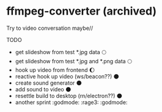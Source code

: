 # ffmpeg-converter (archived)
Try to video conversation maybe//

TODO
<ul>
  <li>get slideshow from test *.jpg data 🌕</li>
  <li>get slideshow from test *.jpg and *.png data 🌕</li>
  <li>hook up video from frontend 🌔</li>
  <li>reactive hook up video (ws/beacon??) 🌑</li>
  <li>create sound generator 🌑</li>
  <li>add sound to video 🌑</li>
  <li>resettle build to desktop (rn/electron??) 🌑</li>
  <li>another sprint :godmode: :rage3: :godmode:</li>
</ul>
